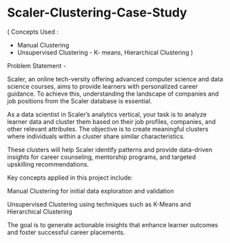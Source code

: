 # Scaler-Clustering-Case-Study

( Concepts Used :
  - Manual Clustering
  - Unsupervised Clustering - K- means, Hierarchical Clustering )

Problem Statement -

Scaler, an online tech-versity offering advanced computer science and data science courses, aims to provide learners with personalized career guidance. To achieve this, understanding the landscape of companies and job positions from the Scaler database is essential.

As a data scientist in Scaler’s analytics vertical, your task is to analyze learner data and cluster them based on their job profiles, companies, and other relevant attributes. The objective is to create meaningful clusters where individuals within a cluster share similar characteristics.

These clusters will help Scaler identify patterns and provide data-driven insights for career counseling, mentorship programs, and targeted upskilling recommendations.

Key concepts applied in this project include:

Manual Clustering for initial data exploration and validation

Unsupervised Clustering using techniques such as K-Means and Hierarchical Clustering

The goal is to generate actionable insights that enhance learner outcomes and foster successful career placements.
